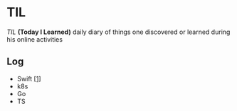 # TIL 

*TIL* __(Today I Learned)__ daily diary of things one discovered or learned during his online activities

## Log
* Swift [[1]](/swift/Basics.md)
* k8s
* Go
* TS